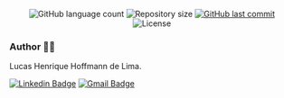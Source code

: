 <p align="center">
  <img alt="GitHub language count" src="https://img.shields.io/github/languages/count/XLucasHoffmannX/computacao-grafica?color=%2304D361">

  <img alt="Repository size" src="https://img.shields.io/github/repo-size/XLucasHoffmannX/computacao-grafica">
	
  <a href="https://github.com/GuilhermeNakahata/BonsaiStyleClassification/commits/main">
    <img alt="GitHub last commit" src="https://img.shields.io/github/last-commit/XLucasHoffmannX/computacao-grafica">
  </a>
    
   <img alt="License" src="https://img.shields.io/badge/license-MIT-brightgreen">

	
### Author :technologist:

Lucas Henrique Hoffmann de Lima.

[![Linkedin Badge](https://img.shields.io/badge/-LucasHoffmann-blue?style=flat-square&logo=Linkedin&logoColor=white)](https://www.linkedin.com/in/lucas-hoffmann-0435501b6/) 
[![Gmail Badge](https://img.shields.io/badge/-henriquelucashoffmann@gmail.com-c14438?style=flat-square&logo=Gmail&logoColor=white)](mailto:henriquelucashoffmann@gmail.com)
